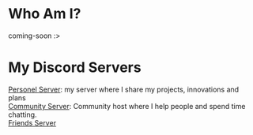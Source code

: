 # Who Am I?
coming-soon :>

# My Discord Servers
[Personel Server](https://discord.com/invite/K6C8jt3kaz): my server where I share my projects, innovations and plans <br />
[Community Server](https://discord.com/invite/serendia): Community host where I help people and spend time chatting. <br />
[Friends Server](https://discord.gg/P7NSFCWD99)
